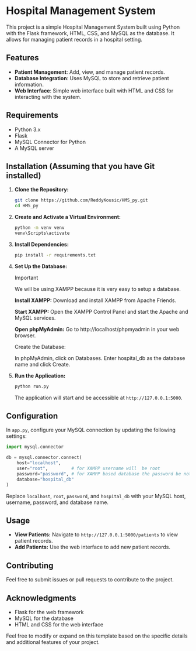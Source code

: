 
# Hospital Management System

This project is a simple Hospital Management System built using Python with the Flask framework, HTML, CSS, and MySQL as the database. It allows for managing patient records in a hospital setting.

## Features

- **Patient Management**: Add, view, and manage patient records.
- **Database Integration**: Uses MySQL to store and retrieve patient information.
- **Web Interface**: Simple web interface built with HTML and CSS for interacting with the system.

## Requirements

- Python 3.x
- Flask
- MySQL Connector for Python
- A MySQL server

## Installation (Assuming that you have Git installed)

1. **Clone the Repository:**

   ```bash
   git clone https://github.com/ReddyKousic/HMS_py.git
   cd HMS_py
   ```

2. **Create and Activate a Virtual Environment:**

   ```bash
   python -m venv venv
   venv\Scripts\activate
   ```

3. **Install Dependencies:**

   ```bash
   pip install -r requirements.txt
   ```

4. **Set Up the Database:**
    > [!IMPORTANT]
    > We will be using XAMPP because it is very easy to setup a database.

    **Install XAMPP:** Download and install XAMPP from Apache Friends.

    **Start XAMPP:** Open the XAMPP Control Panel and start the Apache and MySQL services.

    **Open phpMyAdmin:** Go to http://localhost/phpmyadmin in your web browser.

    Create the Database:

    In phpMyAdmin, click on Databases.
    Enter hospital_db as the database name and click Create.

5. **Run the Application:**

   ```bash
   python run.py
   ```

   The application will start and be accessible at `http://127.0.0.1:5000`.

## Configuration

In `app.py`, configure your MySQL connection by updating the following settings:

```python
import mysql.connector

db = mysql.connector.connect(
    host="localhost",
    user="root",         # for XAMPP username will  be root
    password="password", # for XAMPP based database the password be nothing (i.e. "" )
    database="hospital_db"
)
```

Replace `localhost`, `root`, `password`, and `hospital_db` with your MySQL host, username, password, and database name.

## Usage

- **View Patients:** Navigate to `http://127.0.0.1:5000/patients` to view patient records.
- **Add Patients:** Use the web interface to add new patient records.

## Contributing

Feel free to submit issues or pull requests to contribute to the project.

## Acknowledgments

- Flask for the web framework
- MySQL for the database
- HTML and CSS for the web interface

Feel free to modify or expand on this template based on the specific details and additional features of your project.
